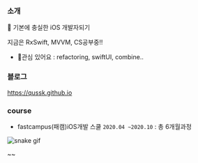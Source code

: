 ### 소개

🌱 기본에 충실한 iOS 개발자되기 

지금은 RxSwift, MVVM, CS공부중!!

- 🔭관심 있어요 : refactoring, swiftUI, combine..

### 블로그

https://qussk.github.io


### course 
- fastcampus(패캠)iOS개발 스쿨 ```2020.04 ~2020.10``` : 총 6개월과정


![snake gif](https://github.com/Qussk/Qussk/blob/output/github-contribution-grid-snake.svg)

  ~~
